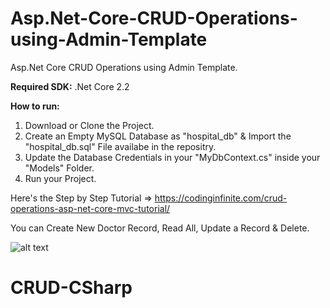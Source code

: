 # Asp.Net-Core-CRUD-Operations-using-Admin-Template
Asp.Net Core CRUD Operations using Admin Template.

<b>Required SDK:</b> .Net Core 2.2

<b>How to run:</b>
1. Download or Clone the Project.
2. Create an Empty MySQL Database as "hospital_db" & Import the "hospital_db.sql" File availabe in the repositry.
3. Update the Database Credentials in your "MyDbContext.cs" inside your "Models" Folder.
4. Run your Project.

Here's the Step by Step Tutorial => https://codinginfinite.com/crud-operations-asp-net-core-mvc-tutorial/

You can Create New Doctor Record, Read All, Update a Record & Delete.

![alt text](https://codinginfinite.com/wp-content/uploads/2018/11/Screenshot-2018-11-09-at-11.59.06-PM.png)
# CRUD-CSharp
